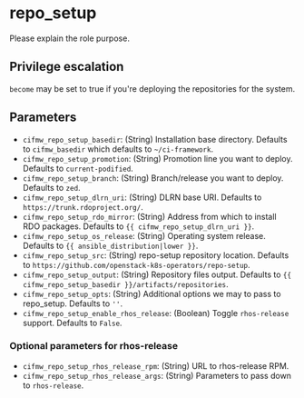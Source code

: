 # repo_setup
Please explain the role purpose.

## Privilege escalation
`become` may be set to true if you're deploying the repositories for the system.

## Parameters
* `cifmw_repo_setup_basedir`: (String) Installation base directory. Defaults to `cifmw_basedir` which defaults to `~/ci-framework`.
* `cifmw_repo_setup_promotion`: (String) Promotion line you want to deploy. Defaults to `current-podified`.
* `cifmw_repo_setup_branch`: (String) Branch/release you want to deploy. Defaults to `zed`.
* `cifmw_repo_setup_dlrn_uri`: (String) DLRN base URI. Defaults to `https://trunk.rdoproject.org/`.
* `cifmw_repo_setup_rdo_mirror`: (String) Address from which to install RDO packages. Defaults to `{{ cifmw_repo_setup_dlrn_uri }}`.
* `cifmw_repo_setup_os_release`: (String) Operating system release. Defaults to `{{ ansible_distribution|lower }}`.
* `cifmw_repo_setup_src`: (String) repo-setup repository location. Defaults to `https://github.com/openstack-k8s-operators/repo-setup`.
* `cifmw_repo_setup_output`: (String) Repository files output. Defaults to `{{ cifmw_repo_setup_basedir }}/artifacts/repositories`.
* `cifmw_repo_setup_opts`: (String) Additional options we may to pass to repo_setup. Defaults to `''`.
* `cifmw_repo_setup_enable_rhos_release`: (Boolean) Toggle `rhos-release` support. Defaults to `False`.

### Optional parameters for rhos-release
* `cifmw_repo_setup_rhos_release_rpm`: (String) URL to rhos-release RPM.
* `cifmw_repo_setup_rhos_release_args`: (String) Parameters to pass down to `rhos-release`.
